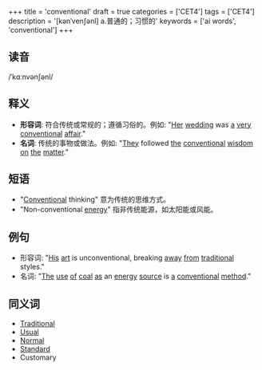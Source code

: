 +++
title = 'conventional'
draft = true
categories = ['CET4']
tags = ['CET4']
description = '[kənˈven∫ənl] a.普通的；习惯的'
keywords = ['ai words', 'conventional']
+++

## 读音
/ˈkɑːnvənʃənl/

## 释义
- **形容词**: 符合传统或常规的；遵循习俗的。例如: "[Her](/zh/post/her/) [wedding](/zh/post/wedding/) was [a](/zh/post/a/) [very](/zh/post/very/) [conventional](/zh/post/conventional/) [affair](/zh/post/affair/)."
- **名词**: 传统的事物或做法。例如: "[They](/zh/post/they/) followed [the](/zh/post/the/) [conventional](/zh/post/conventional/) [wisdom](/zh/post/wisdom/) [on](/zh/post/on/) [the](/zh/post/the/) [matter](/zh/post/matter/)."

## 短语
- "[Conventional](/zh/post/conventional/) thinking" 意为传统的思维方式。
- "Non-conventional [energy](/zh/post/energy/)" 指非传统能源，如太阳能或风能。

## 例句
- 形容词: "[His](/zh/post/his/) [art](/zh/post/art/) is unconventional, breaking [away](/zh/post/away/) [from](/zh/post/from/) [traditional](/zh/post/traditional/) styles."
- 名词: "[The](/zh/post/the/) [use](/zh/post/use/) [of](/zh/post/of/) [coal](/zh/post/coal/) [as](/zh/post/as/) an [energy](/zh/post/energy/) [source](/zh/post/source/) is [a](/zh/post/a/) [conventional](/zh/post/conventional/) [method](/zh/post/method/)."

## 同义词
- [Traditional](/zh/post/traditional/)
- [Usual](/zh/post/usual/)
- [Normal](/zh/post/normal/)
- [Standard](/zh/post/standard/)
- Customary

